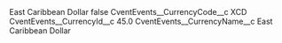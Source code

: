 <?xml version="1.0" encoding="UTF-8"?>
<CustomMetadata xmlns="http://soap.sforce.com/2006/04/metadata" xmlns:xsi="http://www.w3.org/2001/XMLSchema-instance" xmlns:xsd="http://www.w3.org/2001/XMLSchema">
    <label>East Caribbean Dollar</label>
    <protected>false</protected>
    <values>
        <field>CventEvents__CurrencyCode__c</field>
        <value xsi:type="xsd:string">XCD</value>
    </values>
    <values>
        <field>CventEvents__CurrencyId__c</field>
        <value xsi:type="xsd:double">45.0</value>
    </values>
    <values>
        <field>CventEvents__CurrencyName__c</field>
        <value xsi:type="xsd:string">East Caribbean Dollar</value>
    </values>
</CustomMetadata>
